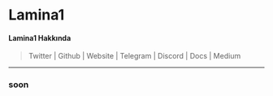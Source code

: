 # Lamina1

#### Lamina1 Hakkında

> Twitter | Github | Website | Telegram | Discord | Docs | Medium

***

### soon
